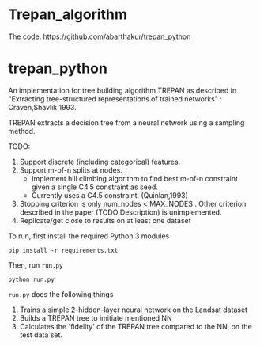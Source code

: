 # Trepan_algorithm
The code: https://github.com/abarthakur/trepan_python



# trepan_python

An implementation for tree building algorithm TREPAN as described in "Extracting tree-structured representations of trained networks" : Craven,Shavlik 1993.

TREPAN extracts a decision tree from a neural network using a sampling method.

TODO:
1. Support discrete (including categorical) features.
2. Support m-of-n splits at nodes.
	* Implement hill climbing algorithm to find best m-of-n constraint given a single C4.5 constraint as seed.
	* Currently uses a C4.5 constraint. (Quinlan,1993)
3. Stopping criterion is only num_nodes < MAX_NODES . Other criterion described in the paper (TODO:Description) is unimplemented.
4. Replicate/get close to results on at least one dataset

To run, first install the required Python 3 modules

```
pip install -r requirements.txt
```

Then, run `run.py` 
```
python run.py
```

`run.py` does the following things
1. Trains a simple 2-hidden-layer neural network on the Landsat dataset
2. Builds a TREPAN tree to imitiate mentioned NN
3. Calculates the 'fidelity' of the TREPAN tree compared to the NN, on the test data set.
